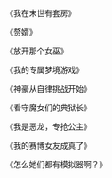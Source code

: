 
《我在末世有套房》

《赘婿》

《放开那个女巫》

《我的专属梦境游戏》

《神豪从自律挑战开始》

《看守魔女们的典狱长》

《我是恶龙，专抢公主》

《我的赛博女友成真了》

《怎么她们都有模拟器啊？》



